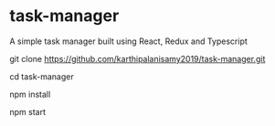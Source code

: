 # task-manager

A simple task manager built using React, Redux and Typescript

git clone https://github.com/karthipalanisamy2019/task-manager.git

cd task-manager

npm install

npm start
